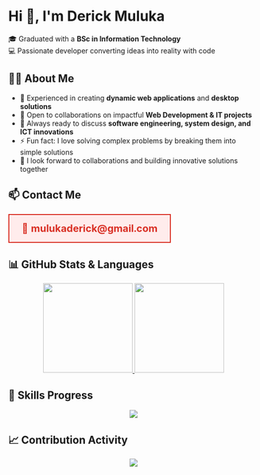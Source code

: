 # Hi 👋, I'm Derick Muluka  

🎓 Graduated with a **BSc in Information Technology**  
💻 Passionate developer converting ideas into reality with code  

## 👨‍💻 About Me  
- 🔭 Experienced in creating **dynamic web applications** and **desktop solutions**  
- 👯 Open to collaborations on impactful **Web Development & IT projects**  
- 💬 Always ready to discuss **software engineering, system design, and ICT innovations**  
- ⚡ Fun fact: I love solving complex problems by breaking them into simple solutions  
- 🤝 I look forward to collaborations and building innovative solutions together  

## 📫 Contact Me  

<div align="center">
  <table>
    <tr>
      <td align="center" bgcolor="#ffecec" style="border-radius:12px; padding:15px 25px; border:2px solid #d93025;">
        <b><span style="font-size:20px; color:#d93025;">📧 mulukaderick@gmail.com</span></b>
      </td>
    </tr>
  </table>
</div>  

## 📊 GitHub Stats & Languages  

<div align="center">  

<a href="https://github.com/DerickMuluka">  
  <img height="180em" src="https://github-readme-stats.vercel.app/api?username=DerickMuluka&show_icons=true&include_all_commits=true&count_private=true&theme=radical&cache_seconds=1800" />  
</a>  
<a href="https://github.com/DerickMuluka">  
  <img height="180em" src="https://github-readme-stats.vercel.app/api/top-langs/?username=DerickMuluka&layout=compact&langs_count=8&theme=radical&cache_seconds=1800" />  
</a>  

</div>  

## 🚀 Skills Progress  

<div align="center">  
  <img src="https://github-readme-stats.vercel.app/api/top-langs/?username=DerickMuluka&layout=donut&theme=radical&cache_seconds=1800" />  
</div>  

## 📈 Contribution Activity  

<div align="center">  
  <img src="https://github-readme-activity-graph.vercel.app/graph?username=DerickMuluka&theme=radical&hide_border=true&cache_seconds=1800" />  
</div>  

